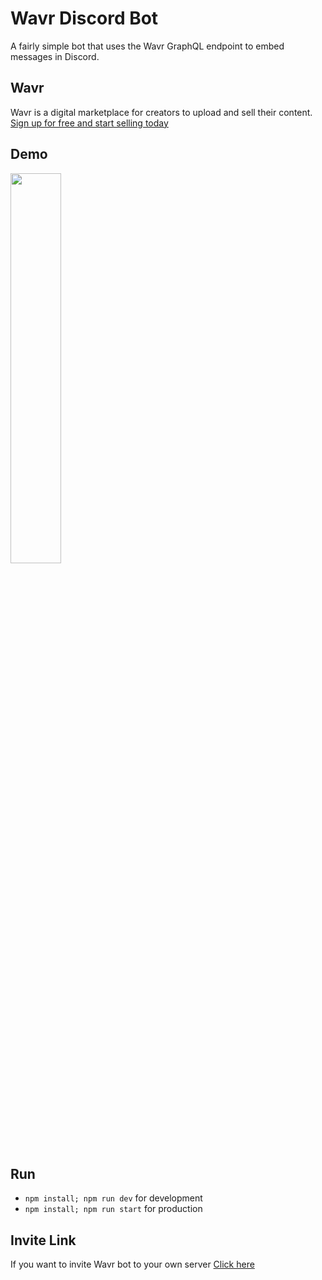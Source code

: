# Wavr Discord Bot
A fairly simple bot that uses the Wavr GraphQL endpoint to embed messages in Discord.

## Wavr
Wavr is a digital marketplace for creators to upload and sell their content.<br />
<a href="https://wavr.me">Sign up for free and start selling today</a>

## Demo
<img src="https://i.imgur.com/UMQvAEx.png" width="40%" />

## Run
- `npm install; npm run dev` for development
- `npm install; npm run start` for production

## Invite Link
If you want to invite Wavr bot to your own server <a href="https://discord.com/oauth2/authorize?client_id=762914158500511775&scope=bot&permissions=329728">Click here</a>
